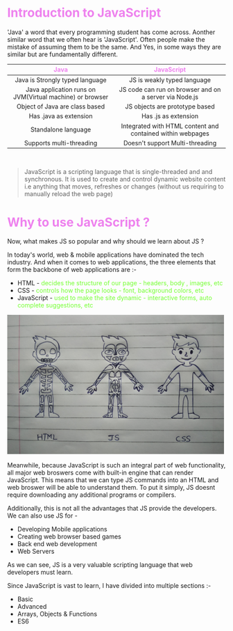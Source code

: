 # <span class="header">Introduction to JavaScript</span>

'Java' a word that every programming student has come across. Aonther similar word that we often hear is 'JavaScript'. Often people make the mistake of assuming them to be the same. And Yes, in some ways they are similar but are fundamentally different.

<center>

| Java | JavaScript |
| :--: | :--------: |
| Java is Strongly typed language | JS is weakly typed language |
| Java application runs on JVM(Virtual machine) or browser | JS code can run on browser and on a server via Node.js |
| Object of Java are class based | JS objects are prototype based |
| Has .java as extension | Has .js as extension |
| Standalone language | Integrated with HTML content and contained within webpages |
| Supports multi-threading | Doesn't support Multi-threading |

</center>
<br>

> JavaScript is a scripting language that is single-threaded and  and synchronous. It is used to create and control dynamic website content i.e anything that moves, refreshes or changes (without us requiring to manually reload the web page)

# <span class="header">Why to use JavaScript ?</span>

Now, what makes JS so popular and why should we learn about JS ?

In today's world, web & mobile applications have dominated the tech industry. And when it comes to web applications, the three elements that form the backbone of web applications are :-

* HTML -<span class="highlight"> decides the structure of our page - headers, body , images, etc</span>
* CSS - <span class="highlight">controls how the page looks - font, background colors, etc</span>
* JavaScript - <span class="highlight">used to make the site dynamic - interactive forms, auto complete suggestions, etc</span> 


<img src="../assests/HTML-CSS-JS.jpg" width="500">

Meanwhile, because JavaScript is such an integral part of web functionality, all major web broswers come with built-in engine that can render JavaScript. This means that we can type JS commands into an HTML and web broswer will be able to understand them. To put it simply, JS doesnt require downloading any additional programs or compilers.

Additionally, this is not all the advantages that JS provide the developers. We can also use JS for -
* Developing Mobile applications
* Creating web browser based games
* Back end web development
* Web Servers

As we can see, JS is a very valuable scripting language that web developers must learn.

Since JavaScript is vast to learn, I have divided into multiple sections :-

* Basic 
* Advanced
* Arrays, Objects & Functions
* ES6 


<style>
.highlight{
  color: #75FF33
}
.imp{
  color: #FF8080
}
.header3{
  color: #E6D100
}
.header{
  color: #EE82EE
}
.header2{
  color: #00FFFF
}
</style>